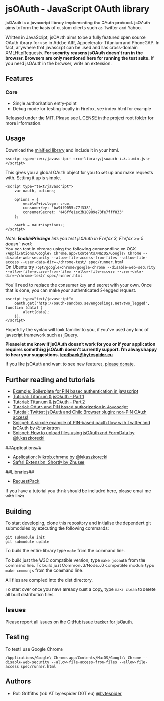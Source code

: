 # jsOAuth - JavaScript OAuth library

jsOAuth is a javascript library implementing the OAuth protocol. jsOAuth aims to
form the basis of custom clients such as Twitter and  Yahoo.

Written in JavaScript, jsOAuth aims to be a fully featured open source OAuth library for use
in Adobe AIR, Appcelerator Titanium and PhoneGAP.
In fact, anywhere that javascript can be used and has cross-domain
XMLHttpRequests. **For security reasons jsOAuth doesn't run in the browser. Browsers are only 
mentioned here for running the test suite.** If you need jsOAuth in the browser, write an extension.

## Features

### Core

  * Single authorisation entry-point
  * Debug mode for testing locally in Firefox, see index.html for example

Released under the MIT. Please see LICENSE in the project root folder for more
information.

## Usage

Download the [minified library](https://github.com/downloads/bytespider/jsOAuth/jsOAuth-1.3.1.min.js) and include it in your html.

	<script type="text/javascript" src="library/jsOAuth-1.3.1.min.js"></script>

This gives you a global OAuth object for you to set up and make requests with.
Setting it up is simple.

    <script type="text/javascript">
        var oauth, options;

        options = {
            enablePrivilege: true,
            consumerKey: 'ba9df9055c77f338',
            consumerSecret: '846ffe1ec3b18989e73fe7fff833'
        };

        oauth = OAuth(options);
    </script>

*Note: **EnablePrivilege** lets you test jsOAuth in Firefox 3, Firefox >= 5 doesn't work*  
You can test in chrome using the following commandline on OSX `/Applications/Google\ Chrome.app/Contents/MacOS/Google\ Chrome --disable-web-security --allow-file-access-from-files --allow-file-access --user-data-dir=~/chrome-test/ spec/runner.html`  
On Ubuntu try `/opt/google/chrome/google-chrome --disable-web-security --allow-file-access-from-files --allow-file-access --user-data-dir=~/chrome-test/ spec/runner.html`

You'll need to replace the consumer key and secret with your own. Once that is
done, you can make your authenticated 2-legged request.

    <script type="text/javascript">
        oauth.get('http://oauth-sandbox.sevengoslings.net/two_legged', function (data) {
            alert(data);
        });
    </script>

Hopefully the syntax will look familier to you, if you've used any kind of javscript
framework such as jQuery.

**Please let me know if jsOAuth doesn't work for you or if your application
requires something jsOAuth doesn't currently support. I'm always happy to hear your
suggestions. [feedback@bytespider.eu](mailto:feedback@bytespider.eu?subject=jsOAuth%20suggestion/feedback)**

If you like jsOAuth and want to see new features, [please donate](http://pledgie.com/campaigns/14219/).

## Further reading and tutorials
* [Example: Boilerplate for PIN based authentication in javascript](https://gist.github.com/1071227)
* [Tutorial: Titanium & jsOAuth - Part 1](http://code.bytespider.eu/post/3032429995/twitter-client-using-titanium-and-jsoauth-part-1)
* [Tutorial: Titanium & jsOAuth - Part 2](http://code.bytespider.eu/post/3088341182/twitter-client-using-titanium-and-jsoauth-part-2)
* [Tutorial: OAuth and PIN based authorization in Javascript](http://log.coffeesounds.com/oauth-and-pin-based-authorization-in-javascri)
* [Tutotial: Twitter: jsOAuth and Child Browser plugin: non-PIN OAuth access!](http://www.mobiledevelopersolutions.com/home/start/twominutetutorials/tmt5p1)
* [Snippet: A simple example of PIN-based oauth flow with Twitter and jsOAuth by @funkatron](https://gist.github.com/979955)
* [Snippet: How to upload files using jsOAuth and FormData by @lukaszkorecki](https://gist.github.com/1038408)

##Applications##
* [Application: Mikrob.chrome by @lukaszkorecki](https://github.com/lukaszkorecki/Mikrob.chrome/blob/master/lib/oauth_request.js)
* [Safari Extension: Shortly by Zhusee](https://github.com/ZZHC/Shortly/tree/v2.0beta1/Shortly.safariextension/oauth)

##Libraries##
* [RequestPack](https://github.com/lukaszkorecki/RequestPack)

If you have a tutorial you think should be included here, please email me with links.

## Building

To start developing, clone this repository and initialise the dependent git submodules by executing the following commands:

    git submodule init
    git submodule update

To build the entire library type `make` from the command line.

To build just the W3C compatible version, type `make jsoauth` from the command line.
To build just CommonJS/Node.JS compatible module type `make commonjs` from the command line.

All files are compiled into the dist directory.

To start over once you have already built a copy, type `make clean` to delete
all built distribution files

## Issues

Please report all issues on the GitHub [issue tracker for jsOauth](http://github.com/bytespider/jsOAuth/issues).

## Testing ##
To test I use Google Chrome

`/Applications/Google\ Chrome.app/Contents/MacOS/Google\ Chrome --disable-web-security --allow-file-access-from-files --allow-file-access spec/runner.html`

## Authors

  * Rob Griffiths (rob AT bytespider DOT eu) [@bytespider](https://twitter.com/bytespider)
